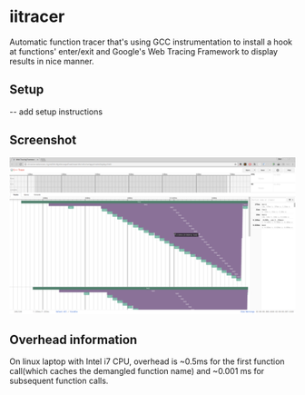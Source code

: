 # iitracer
Automatic function tracer that's using GCC instrumentation to install a hook at functions' enter/exit and Google's Web Tracing Framework to display results in nice manner.


## Setup
-- add setup instructions

## Screenshot

[![Screenshot](https://raw.githubusercontent.com/vertexodessa/iitracer/master/doc/screenshot.png)](https://github.com/vertexodessa/iitracer)

## Overhead information

On linux laptop with Intel i7 CPU, overhead is ~0.5ms for the first function call(which caches the demangled function name) and ~0.001 ms for subsequent function calls.
